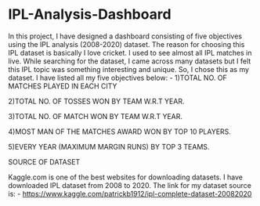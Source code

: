 # IPL-Analysis-Dashboard
In this project, I have designed a dashboard consisting of five objectives using the IPL analysis (2008-2020) dataset. 
The reason for choosing this IPL dataset is basically I love cricket. I used to see almost all IPL matches in live. While searching for the dataset, I came across many datasets but I felt this IPL topic was something interesting and unique. So, I chose this as my dataset.
I have listed all my five objectives below: - 
1)TOTAL NO. OF MATCHES PLAYED IN EACH CITY 

2)TOTAL NO. OF TOSSES WON BY TEAM W.R.T YEAR.

3)TOTAL NO. OF MATCH WON BY TEAM W.R.T YEAR.

4)MOST MAN OF THE MATCHES AWARD WON BY TOP 10 PLAYERS.

5)EVERY YEAR (MAXIMUM MARGIN RUNS) BY TOP 3 TEAMS.



SOURCE OF DATASET

Kaggle.com is one of the best websites for downloading datasets. I have downloaded IPL dataset from 2008 to 2020.
The link for my dataset source is: - 
https://www.kaggle.com/patrickb1912/ipl-complete-dataset-20082020
